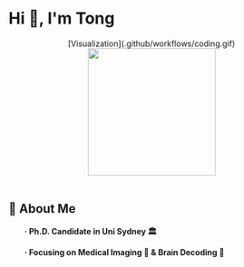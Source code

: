

# **Hi 👋, I'm Tong**

<div align="center">

  <!-- knock code pictures -->
  <picture>
    [Visualization](.github/workflows/coding.gif)
    <source media="(prefers-color-scheme: dark)" srcset="https://cdn.jsdelivr.net/gh/sun0225SUN/sun0225SUN/assets/images/coding.gif" />
    <source media="(prefers-color-scheme: light)" srcset="https://cdn.jsdelivr.net/gh/sun0225SUN/sun0225SUN/assets/images/developer.svg" height="225px" />
    <img src="https://cdn.jsdelivr.net/gh/sun0225SUN/sun0225SUN/assets/images/coding.gif" />
  </picture>

  
  <div>&nbsp;</div>
  
  


</div>



##  🙋  About Me
**<p>&emsp;&emsp;· Ph.D. Candidate in Uni Sydney 🏛</p>**
**<p>&emsp;&emsp;· Focusing on Medical Imaging 📖 & Brain Decoding 🧠 </p>**
  <tr><td>


